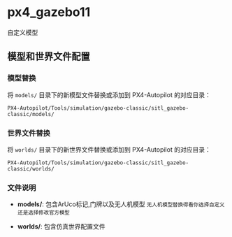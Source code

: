 # px4_gazebo11
自定义模型
## 模型和世界文件配置

### 模型替换
将 `models/` 目录下的新模型文件替换或添加到 PX4-Autopilot 的对应目录：
```
PX4-Autopilot/Tools/simulation/gazebo-classic/sitl_gazebo-classic/models/

```

### 世界文件替换  
将 `worlds/` 目录下的新世界文件替换或添加到 PX4-Autopilot 的对应目录：
```
PX4-Autopilot/Tools/simulation/gazebo-classic/sitl_gazebo-classic/worlds/
```

### 文件说明
- **models/**: 包含ArUco标记,门牌以及无人机模型
`无人机模型替换得看你选择自定义还是选择修改官方模型`

- **worlds/**: 包含仿真世界配置文件
